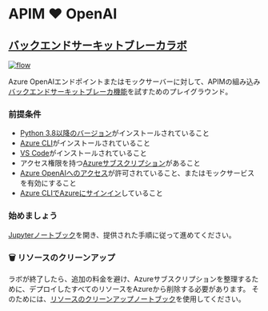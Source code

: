 # APIM ❤️ OpenAI

## [バックエンドサーキットブレーカラボ](backend-circuit-breaking.ipynb)

[![flow](../../images/backend-circuit-breaking.gif)](backend-circuit-breaking.ipynb)

Azure OpenAIエンドポイントまたはモックサーバーに対して、APIMの組み込み[バックエンドサーキットブレーカ機能](https://learn.microsoft.com/en-us/azure/api-management/backends?tabs=bicep)を試すためのプレイグラウンド。

### 前提条件

- [Python 3.8以降のバージョン](https://www.python.org/)がインストールされていること
- [Azure CLI](https://learn.microsoft.com/en-us/cli/azure/install-azure-cli)がインストールされていること
- [VS Code](https://code.visualstudio.com/)がインストールされていること
- アクセス権限を持つ[Azureサブスクリプション](https://azure.microsoft.com/en-us/free/)があること
- [Azure OpenAIへのアクセス](https://aka.ms/oai/access)が許可されていること、またはモックサービスを有効にすること
- [Azure CLIでAzureにサインイン](https://learn.microsoft.com/en-us/cli/azure/authenticate-azure-cli-interactively)していること

### 始めましょう

[Jupyterノートブック](backend-circuit-breaking.ipynb)を開き、提供された手順に従って進めてください。

### 🗑️ リソースのクリーンアップ

ラボが終了したら、追加の料金を避け、Azureサブスクリプションを整理するために、デプロイしたすべてのリソースをAzureから削除する必要があります。
そのためには、[リソースのクリーンアップノートブック](clean-up-resources.ipynb)を使用してください。